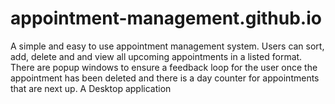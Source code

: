 # appointment-management.github.io
A simple and easy to use appointment management system. Users can sort, add, delete and and view all upcoming appointments in a listed format. There are popup windows to ensure a feedback loop for the user once the appointment has been deleted and there is a day counter for appointments that are next up. A Desktop application
